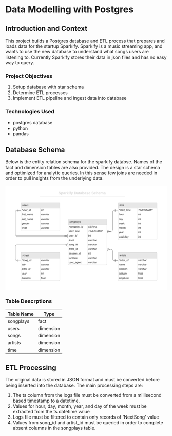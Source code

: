 # Data Modelling with Postgres

## Introduction and Context
This project builds a Postgres database and ETL process that prepares and loads data for the startup Sparkify. Sparkify is a music streaming app, and wants to use the new database to understand what songs users are listening to. Currently Sparkify stores their data in json files and has no easy way to query.

### Project Objectives

1. Setup database with star schema
2. Determine ETL processes
3. Implement ETL pipeline and ingest data into database

### Technologies Used
- postgres database
- python
- pandas

## Database Schema
Below is the entity relation schema for the sparkify databse. Names of the fact and dimension tables are also provided. The design is a star schema and optimized for analytic queries. In this sense few joins are needed in order to pull insights from the underlying data.

<img src="img/sparkify-er-diagram.png" align="middle">

### Table Descrptions

|Table Name | Type|
|---|---|
|songplays | fact |
|users | dimension|
|songs | dimension |
|artists | dimension|
|time | dimension |

## ETL Processing

The original data is stored in JSON format and must be converted before being inserted into the database. The main processing steps are:

1. The ts column from the logs file must be converted from a millisecond based timestamp to a datetime.
2. Values for hour, day, month, year, and day of the week must be extracted from the ts datetime value
3. Logs file must be filtered to contain only records of 'NextSong' value
4. Values from song_id and artist_id must be queried in order to complete absent columns in the songplays table.

